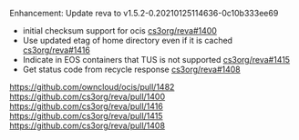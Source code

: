 Enhancement: Update reva to v1.5.2-0.20210125114636-0c10b333ee69

* initial checksum support for ocis [cs3org/reva#1400](https://github.com/cs3org/reva/pull/1400)
* Use updated etag of home directory even if it is cached [cs3org/reva#1416](https://github.com/cs3org/reva/pull/#1416)
* Indicate in EOS containers that TUS is not supported [cs3org/reva#1415](https://github.com/cs3org/reva/pull/#1415)
* Get status code from recycle response [cs3org/reva#1408](https://github.com/cs3org/reva/pull/#1408)

https://github.com/owncloud/ocis/pull/1482
https://github.com/cs3org/reva/pull/1400
https://github.com/cs3org/reva/pull/1416
https://github.com/cs3org/reva/pull/1415
https://github.com/cs3org/reva/pull/1408